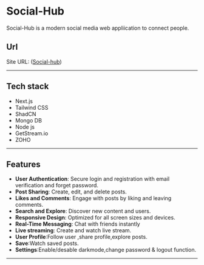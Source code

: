 # Social-Hub

Social-Hub is a modern social media web appliication to connect people.

## Url

Site URL: ([Social-hub](https://social-hub-web.netlify.app/))

---
## Tech stack
- Next.js
- Tailwind CSS
- ShadCN
- Mongo DB
- Node js
- GetStream.io
- ZOHO

---
## Features

- **User Authentication**: Secure login and registration with email verification and forget password.
- **Post Sharing**: Create, edit, and delete posts.
- **Likes and Comments**: Engage with posts by liking and leaving comments.
- **Search and Explore**: Discover new content and users.
- **Responsive Design**: Optimized for all screen sizes and devices.
- **Real-Time Messaging**: Chat with friends instantly
- **Live streaming**: Create and watch live stream.
- **User Profile**:Follow user ,share profile,explore posts.
- **Save**:Watch saved posts.
- **Settings**:Enable/desable darkmode,change password & logout function.

---

